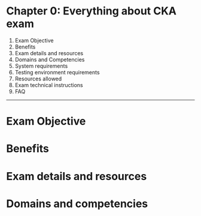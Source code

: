 # Chapter 0: Everything about CKA exam

1. Exam Objective
2. Benefits
3. Exam details and resources
4. Domains and Competencies
5. System requirements
6. Testing environment requirements
7. Resources allowed
8. Exam technical instructions
9. FAQ


---
# Exam Objective

# Benefits

# Exam details and resources

# Domains and competencies




